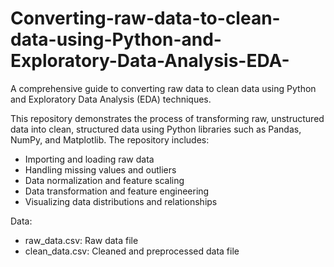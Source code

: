 # Converting-raw-data-to-clean-data-using-Python-and-Exploratory-Data-Analysis-EDA-
A comprehensive guide to converting raw data to clean data using Python and Exploratory Data Analysis (EDA) techniques.

This repository demonstrates the process of transforming raw, unstructured data into clean, structured data using Python libraries such as Pandas, NumPy, and Matplotlib. The repository includes:

- Importing and loading raw data
- Handling missing values and outliers
- Data normalization and feature scaling
- Data transformation and feature engineering
- Visualizing data distributions and relationships

Data:
- raw_data.csv: Raw data file
- clean_data.csv: Cleaned and preprocessed data file
